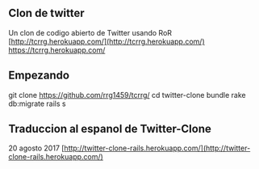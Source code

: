 ## Clon de twitter
Un clon de codigo abierto de Twitter usando RoR [http://tcrrg.herokuapp.com/](http://tcrrg.herokuapp.com/)
https://tcrrg.herokuapp.com/
## Empezando

git clone https://github.com/rrg1459/tcrrg/
cd twitter-clone
bundle
rake db:migrate
rails s


## Traduccion al espanol de Twitter-Clone
20 agosto 2017
[http://twitter-clone-rails.herokuapp.com/](http://twitter-clone-rails.herokuapp.com/)


